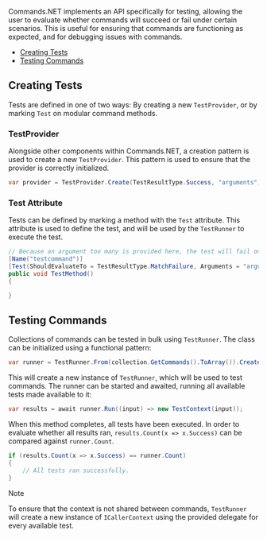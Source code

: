Commands.NET implements an API specifically for testing, allowing the user to evaluate whether commands will succeed or fail under certain scenarios. 
This is useful for ensuring that commands are functioning as expected, and for debugging issues with commands.

- [Creating Tests](#creating-tests)
- [Testing Commands](#testing-commands)

## Creating Tests

Tests are defined in one of two ways: By creating a new `TestProvider`, or by marking `Test` on modular command methods.

### TestProvider

Alongside other components within Commands.NET, a creation pattern is used to create a new `TestProvider`. This pattern is used to ensure that the provider is correctly initialized.
```cs
var provider = TestProvider.Create(TestResultType.Success, "arguments");
```

### Test Attribute

Tests can be defined by marking a method with the `Test` attribute. This attribute is used to define the test, and will be used by the `TestRunner` to execute the test.

```cs
// Because an argument too many is provided here, the test will fail on Match, which is what the test expects to fail at, so it will complete succesfully.
[Name("testcommand")]
[Test(ShouldEvaluateTo = TestResultType.MatchFailure, Arguments = "arguments")]
public void TestMethod()
{

}
```

## Testing Commands

Collections of commands can be tested in bulk using `TestRunner`. The class can be initialized using a functional pattern:

```cs
var runner = TestRunner.From(collection.GetCommands().ToArray()).Create();
```

This will create a new instance of `TestRunner`, which will be used to test commands. 
The runner can be started and awaited, running all available tests made available to it:

```cs
var results = await runner.Run((input) => new TestContext(input));
```

When this method completes, all tests have been executed. 
In order to evaluate whether all results ran, `results.Count(x => x.Success)` can be compared against `runner.Count`.

```cs
if (results.Count(x => x.Success) == runner.Count)
{
	// All tests ran successfully.
}
```

> [!NOTE]
> To ensure that the context is not shared between commands, `TestRunner` will create a new instance of `ICallerContext` using the provided delegate for every available test.